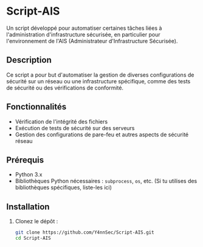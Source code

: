 # Script-AIS

Un script développé pour automatiser certaines tâches liées à l'administration d'infrastructure sécurisée, en particulier pour l'environnement de l'AIS (Administrateur d'Infrastructure Sécurisée).

## Description

Ce script a pour but d'automatiser la gestion de diverses configurations de sécurité sur un réseau ou une infrastructure spécifique, comme des tests de sécurité ou des vérifications de conformité.

## Fonctionnalités

- Vérification de l'intégrité des fichiers
- Exécution de tests de sécurité sur des serveurs
- Gestion des configurations de pare-feu et autres aspects de sécurité réseau

## Prérequis

- Python 3.x
- Bibliothèques Python nécessaires : `subprocess`, `os`, etc. (Si tu utilises des bibliothèques spécifiques, liste-les ici)

## Installation

1. Clonez le dépôt :

   ```bash
   git clone https://github.com/Y4nnSec/Script-AIS.git
   cd Script-AIS
